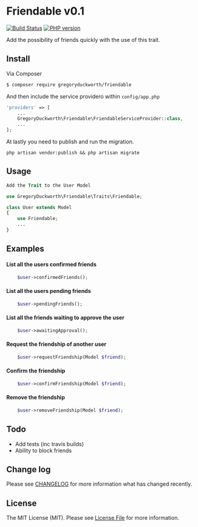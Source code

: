 # Friendable v0.1
[![Build Status](https://api.travis-ci.org/gregoryduckworth/friendable.png?branch=master)](https://api.travis-ci.org/gregoryduckworth/friendable)
[![PHP version](https://badge.fury.io/ph/gregoryduckworth%2Ffriendable.svg)](http://badge.fury.io/ph/gregoryduckworth%2Ffriendable)

Add the possibility of friends quickly with the use of this trait.

## Install

Via Composer

``` bash
$ composer require gregoryduckworth/friendable
```
And then include the service providero within `config/app.php`

```php
'providers' => [
    ...
    GregoryDuckworth\Friendable\FriendableServiceProvider::class,
    ...
];
```

At lastly you need to publish and run the migration.

```
php artisan vendor:publish && php artisan migrate
```

## Usage

```php
Add the Trait to the User Model

use GregoryDuckworth\Friendable\Traits\Friendable;

class User extends Model
{
    use Friendable;
    ...
}
```

## Examples

#### List all the users confirmed friends
```php
    $user->confirmedFriends();
```

#### List all the users pending friends
```php
    $user->pendingFriends();
```

#### List all the friends waiting to approve the user
```php
    $user->awaitingApproval();
```

#### Request the friendship of another user
```php
    $user->requestFriendship(Model $friend);
```

#### Confirm the friendship
```php
    $user->confirmFriendship(Model $friend);
```

#### Remove the friendship
```php
    $user->removeFriendship(Model $friend);
```

## Todo

* Add tests (inc travis builds)
* Ability to block friends

## Change log

Please see [CHANGELOG](CHANGELOG.md) for more information what has changed recently.

## License

The MIT License (MIT). Please see [License File](LICENSE.md) for more information.
